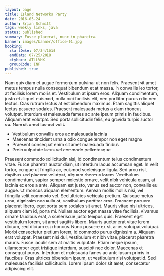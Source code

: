 ```yaml
---
layout: page
title: Island Networks Party
date: 2016-05-24
author: Brian Schmitt
tags: weekly links, java
status: published
summary: Fusce placerat, nunc in pharetra.
banner: images/banner/office-01.jpg
booking:
  startDate: 07/24/2018
  endDate: 07/25/2018
  ctyhocn: ATLLVHX
  groupCode: INP
published: true
---
```

Nam quis diam et augue fermentum pulvinar ut non felis. Praesent sit amet metus tempus nulla consequat bibendum et at massa. In convallis leo tortor, at facilisis lorem mollis et. Vestibulum at ipsum eros. Aliquam condimentum, justo et aliquet euismod, nulla orci facilisis elit, nec porttitor purus odio nec lectus. Cras rutrum lectus at est bibendum maximus. Etiam sagittis aliquet lectus posuere sodales. Praesent malesuada metus a diam rhoncus volutpat. Interdum et malesuada fames ac ante ipsum primis in faucibus. Aliquam erat volutpat. Sed porta sollicitudin felis, eu gravida turpis auctor eu. Nam sit amet laoreet velit.

* Vestibulum convallis eros ac malesuada lacinia
* Maecenas tincidunt urna a odio congue tempor non eget magna
* Praesent consequat enim sit amet malesuada finibus
* Proin vulputate lacus vel commodo pellentesque.

Praesent commodo sollicitudin nisi, id condimentum tellus condimentum vitae. Fusce pharetra auctor diam, ut interdum lacus accumsan eget. In velit tortor, congue ut fringilla ac, euismod scelerisque ligula. Sed arcu nisl, dapibus sed placerat volutpat, aliquam rhoncus lorem. Vestibulum condimentum, sapien semper molestie ornare, velit nibh vehicula quam, at lacinia ex eros a ante. Aliquam est justo, varius sed auctor non, convallis eu augue. Ut rhoncus aliquam elementum. Aenean mollis mollis nisi, vel fringilla velit commodo vel. Sed ultricies vehicula pretium. Quisque metus urna, dignissim nec nulla at, vestibulum porttitor eros. Praesent posuere placerat libero, eget porta sem sodales sit amet. Mauris vitae nisi ultrices, aliquam diam id, porta mi. Nullam auctor eget massa vitae facilisis. Vivamus ornare faucibus erat, a scelerisque justo tempus quis.
Praesent eget vestibulum lorem, sit amet sagittis libero. Mauris auctor erat vitae lorem dictum, sed dictum est rhoncus. Nunc posuere ex sit amet volutpat volutpat. Morbi consectetur pretium lorem, id commodo purus dignissim a. Aliquam erat volutpat. Praesent nisi dui, vestibulum et nibh vitae, placerat pharetra mauris. Fusce iaculis sem at mattis vulputate. Etiam neque ipsum, ullamcorper eget tristique interdum, suscipit nec dolor. Maecenas et consequat purus. Interdum et malesuada fames ac ante ipsum primis in faucibus. Cras ultrices bibendum ipsum, ut vestibulum nisi volutpat id. Sed malesuada facilisis sollicitudin. Lorem ipsum dolor sit amet, consectetur adipiscing elit.
